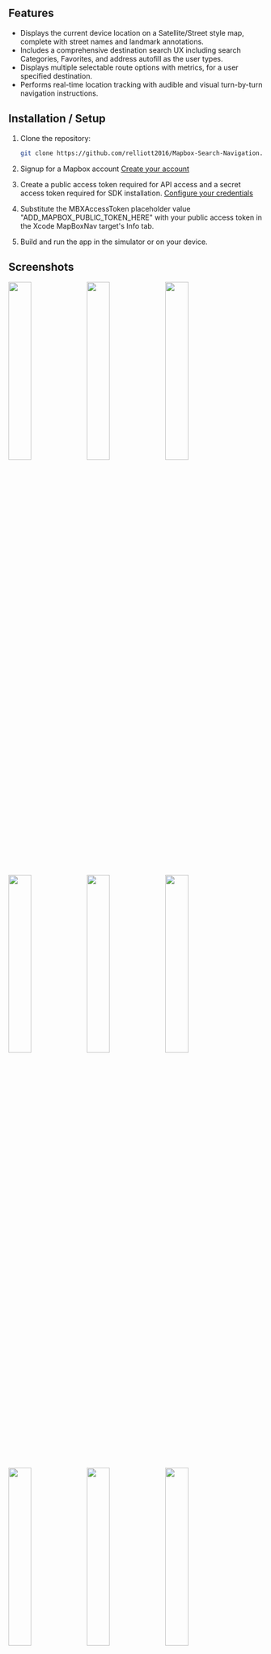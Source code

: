 ## Features

- Displays the current device location on a Satellite/Street style map, complete with street names and landmark annotations.
- Includes a comprehensive destination search UX including search Categories, Favorites, and address autofill as the user types.
- Displays multiple selectable route options with metrics, for a user specified destination.
- Performs real-time location tracking with audible and visual turn-by-turn navigation instructions.

## Installation / Setup

1. Clone the repository:
   ```sh
   git clone https://github.com/relliott2016/Mapbox-Search-Navigation.git

2. Signup  for a Mapbox account [Create your account](https://account.mapbox.com/auth/signup/)

3. Create a public access token required for API access and a secret access token required for SDK installation. [Configure your credentials](https://docs.mapbox.com/ios/navigation/guides/get-started/install/)

4. Substitute the MBXAccessToken placeholder value "ADD_MAPBOX_PUBLIC_TOKEN_HERE" with your public access token in the Xcode MapBoxNav target's Info tab.

5. Build and run the app in the simulator or on your device.

## Screenshots

<img src="https://github.com/relliott2016/Mapbox-Search-Navigation/blob/master/Screenshots/Screen-1.png" width=30% height=30%>          <img src="https://github.com/relliott2016/Mapbox-Search-Navigation/blob/master/Screenshots/Screen-2.png" width=30% height=30%>          <img src="https://github.com/relliott2016/Mapbox-Search-Navigation/blob/master/Screenshots/Screen-3.png" width=30% height=30%>          <img src="https://github.com/relliott2016/Mapbox-Search-Navigation/blob/master/Screenshots/Screen-4.png" width=30% height=30%>          <img src="https://github.com/relliott2016/Mapbox-Search-Navigation/blob/master/Screenshots/Screen-5.png" width=30% height=30%>          <img src="https://github.com/relliott2016/Mapbox-Search-Navigation/blob/master/Screenshots/Screen-6.png" width=30% height=30%>          <img src="https://github.com/relliott2016/Mapbox-Search-Navigation/blob/master/Screenshots/Screen-7.png" width=30% height=30%>          <img src="https://github.com/relliott2016/Mapbox-Search-Navigation/blob/master/Screenshots/Screen-8.png" width=30% height=30%>          <img src="https://github.com/relliott2016/Mapbox-Search-Navigation/blob/master/Screenshots/Screen-9.png" width=30% height=30%>
